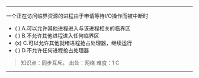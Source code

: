 ---
一个正在访问临界资源的进程由于申请等待I/O操作而被中断时
- ( ) A.可以允许其他进程进入与该进程相关的临界区 
- ( ) B.不允许其他进程进入任何临界区 
- (x) C.可以允许其他就绪进程抢占处理器，继续运行 
- ( ) D.不允许任何进程抢占处理器

> 知识点：同步互斥。
> 出处：网络
> 难度：1
> C

---